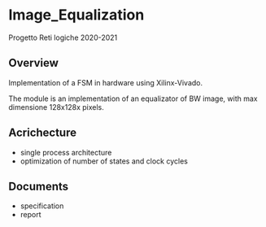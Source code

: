 # Image_Equalization
Progetto Reti logiche 2020-2021

## Overview
Implementation of a FSM in hardware using Xilinx-Vivado.

The module is an implementation of an equalizator of BW image, with max dimensione 128x128x pixels.

## Acrichecture
- single process architecture
- optimization of number of states and clock cycles

## Documents
* specification
* report
